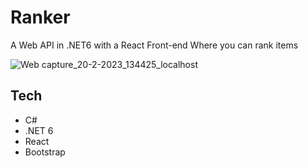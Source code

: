 # Ranker

A Web API in .NET6 with a React Front-end Where you can rank items

![Web capture_20-2-2023_134425_localhost](https://user-images.githubusercontent.com/20805058/220187672-0d17053f-b2e4-4089-8b06-dbc963b43c3d.jpeg)


## Tech

- C# 
- .NET 6
- React
- Bootstrap
